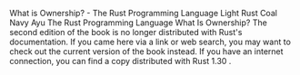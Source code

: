 What is Ownership? - The Rust Programming Language
Light
Rust
Coal
Navy
Ayu
The Rust Programming Language
What Is Ownership?
The second edition of the book is no longer distributed with Rust's documentation.
If you came here via a link or web search, you may want to check out
the current
version of the book
instead.
If you have an internet connection, you can
find a copy distributed with
Rust
1.30
.
